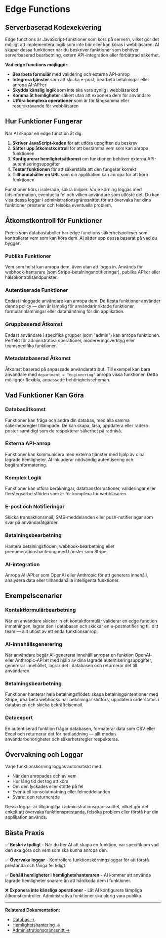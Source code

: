# Edge Functions

## Serverbaserad Kodexekvering

Edge functions är JavaScript-funktioner som körs på servern, vilket gör det möjligt att implementera logik som inte bör eller kan köras i webbläsaren. AI skapar dessa funktioner när du beskriver funktioner som behöver serverbaserad bearbetning, extern API-integration eller förbättrad säkerhet.

**Vad edge functions möjliggör**:
- **Bearbeta formulär** med validering och externa API-anrop
- **Integrera tjänster** som att skicka e-post, bearbeta betalningar eller anropa AI-API:er
- **Skydda känslig logik** som inte ska vara synlig i webbläsarkod
- **Komma åt hemligheter** säkert utan att exponera dem för användare
- **Utföra komplexa operationer** som är för långsamma eller resurskrävande för webbläsaren

## Hur Funktioner Fungerar

När AI skapar en edge function åt dig:

1. **Skriver JavaScript-koden** för att utföra uppgiften du beskrev
2. **Sätter upp åtkomstkontroll** för att bestämma vem som kan anropa funktionen
3. **Konfigurerar hemlighetsåtkomst** om funktionen behöver externa API-autentiseringsuppgifter
4. **Testar funktionen** för att säkerställa att den fungerar korrekt
5. **Tillhandahåller en URL** som din applikation kan anropa för att köra funktionen

Funktioner körs i isolerade, säkra miljöer. Varje körning loggas med tidsinformation, eventuella fel och vilken användare som utlöste det. Du kan visa dessa loggar i administrationsgränssnittet för att övervaka hur dina funktioner presterar och felsöka eventuella problem.

## Åtkomstkontroll för Funktioner

Precis som databastabeller har edge functions säkerhetspolicyer som kontrollerar vem som kan köra dem. AI sätter upp dessa baserat på vad du bygger:

### Publika Funktioner

Vem som helst kan anropa dem, även utan att logga in. Används för webhook-hanterare (som Stripe-betalningsnotifieringar), publika API:er eller hälsokontrollsändpunkter.

### Autentiserade Funktioner

Endast inloggade användare kan anropa dem. De flesta funktioner använder denna policy — den är lämplig för användarinriktade funktioner, formulärinlämningar eller datahämtning för din applikation.

### Gruppbaserad Åtkomst

Endast användare i specifika grupper (som "admin") kan anropa funktionen. Perfekt för administrativa operationer, modereringsverktyg eller teamspecifika funktioner.

### Metadatabaserad Åtkomst

Åtkomst baserad på anpassade användarattribut. Till exempel kan bara användare med `department = "engineering"` anropa vissa funktioner. Detta möjliggör flexibla, anpassade behörighetsscheman.

## Vad Funktioner Kan Göra

### Databasåtkomst

Funktioner kan fråga och ändra din databas, med alla samma säkerhetsregler tillämpade. De kan skapa, läsa, uppdatera eller radera poster samtidigt som de respekterar säkerhet på radnivå.

### Externa API-anrop

Funktioner kan kommunicera med externa tjänster med hjälp av dina lagrade hemligheter. AI inkluderar nödvändig autentisering och begäranformatering.

### Komplex Logik

Funktioner kan utföra beräkningar, datatransformationer, valideringar eller flerstegsarbetsflöden som är för komplexa för webbläsaren.

### E-post och Notifieringar

Skicka transaktionsmail, SMS-meddelanden eller push-notifieringar som svar på användaråtgärder.

### Betalningsbearbetning

Hantera betalningsflöden, webhook-bearbetning eller prenumerationshantering med tjänster som Stripe.

### AI-integration

Anropa AI-API:er som OpenAI eller Anthropic för att generera innehåll, analysera data eller tillhandahålla intelligenta funktioner.

## Exempelscenarier

### Kontaktformulärbearbetning

När en användare skickar in ett kontaktformulär validerar en edge function inmatningen, lagrar den i databasen och skickar en e-postnotifiering till ditt team — allt utlöst av ett enda funktionsanrop.

### AI-innehållsgenerering

När användare begär AI-genererat innehåll anropar en funktion OpenAI- eller Anthropic-API:et med hjälp av dina lagrade autentiseringsuppgifter, genererar innehållet, lagrar det i databasen och returnerar det till användaren.

### Betalningsbearbetning

Funktioner hanterar hela betalningsflödet: skapa betalningsintentioner med Stripe, bearbeta webhooks när betalningar slutförs, uppdatera orderstatus i databasen och skicka bekräftelsemail.

### Dataexport

En autentiserad funktion frågar databasen, formaterar data som CSV eller Excel och returnerar det för nedladdning — allt medan användarbehörigheter och säkerhetsregler respekteras.

## Övervakning och Loggar

Varje funktionskörning loggas automatiskt med:
- När den anropades och av vem
- Hur lång tid det tog att köra
- Om den lyckades eller stötte på fel
- Eventuell konsolutmatning eller felmeddelanden
- Svaret den returnerade

Dessa loggar är tillgängliga i administrationsgränssnittet, vilket gör det enkelt att övervaka funktionsprestanda, felsöka problem eller förstå hur din applikation används.

## Bästa Praxis

✅ **Beskriv tydligt** - När du ber AI att skapa en funktion, var specifik om vad den ska göra och vem som ska kunna anropa den.

✅ **Övervaka loggar** - Kontrollera funktionskörningsloggar för att förstå prestanda och fånga fel tidigt.

✅ **Behåll hemligheter i hemlighetshanteraren** - AI kommer att använda lagrade hemligheter snarare än att hårdkoda dem i funktioner.

❌ **Exponera inte känsliga operationer** - Låt AI konfigurera lämpliga åtkomstkontroller. Administrativa funktioner ska aldrig vara publika.

---

**Relaterad Dokumentation:**
- [Databas →](/sv/cloud/database)
- [Hemlighetshantering →](/sv/cloud/secrets)
- [Administrationsgränssnitt →](/sv/cloud/admin)
